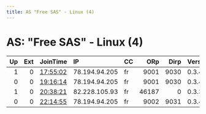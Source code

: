 ```yaml
---
title: AS "Free SAS" - Linux (4)
---
```


# AS: "Free SAS" - Linux (4)

|   Up |   Ext | JoinTime                                                                                            | IP            | CC   |   ORp |   Dirp | Version   | Contact                   | Nickname      |   eFamMembers |
|-----:|------:|:----------------------------------------------------------------------------------------------------|:--------------|:-----|------:|-------:|:----------|:--------------------------|:--------------|--------------:|
|    1 |     0 | [17:55:02](https://metrics.torproject.org/rs.html#details/CC6319DB45517458A43DC358B9F938300E2B76B6) | 78.194.94.205 | fr   |  9001 |   9030 | 0.3.4.9   | bebeulys@protonmail.com   | bebeulysse    |             2 |
|    0 |     0 | [19:16:14](https://metrics.torproject.org/rs.html#details/580C02A47541E167BFCF8D6471CA047FD11BE995) | 78.194.94.205 | fr   |  9001 |   9030 | 0.3.4.9   | None                      | bebeulysse    |             1 |
|    1 |     0 | [20:38:21](https://metrics.torproject.org/rs.html#details/925117082A632C57D50327CA24A89AAD0B60A06B) | 82.228.105.93 | fr   | 46187 |      0 | 0.3.3.10  | None                      | UbuntuCore250 |             1 |
|    0 |     0 | [22:14:55](https://metrics.torproject.org/rs.html#details/B88A77FCEF7F6830AC4639DCC8263DFBC8064F25) | 78.194.94.205 | fr   |  9002 |   9031 | 0.3.4.9   | bebeulysse@protonmail.com | bebeulysse    |             2 |
